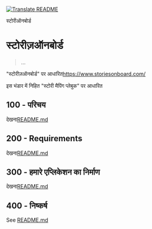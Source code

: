 [![Translate README](https://github.com/vanHeemstraSystems/storiesonboard/actions/workflows/readme.yml/badge.svg)](https://github.com/vanHeemstraSystems/storiesonboard/actions/workflows/readme.yml)

स्टोरीऑनबोर्ड

# स्टोरीज़ऑनबोर्ड

> ...

"स्टोरीज़ऑनबोर्ड" पर आधारित<https://www.storiesonboard.com/>

इस भंडार में निहित "स्टोरी मैपिंग प्लेबुक" पर आधारित

## 100 - परिचय

देखना[README.md](./100/README.md)

## 200 - Requirements

देखना[README.md](./200/README.md)

## 300 - हमारे एप्लिकेशन का निर्माण

देखना[README.md](./300/README.md)

## 400 - निष्कर्ष

See [README.md](./400/README.md)
